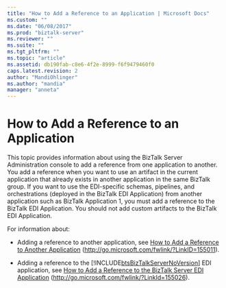 ```yaml
---
title: "How to Add a Reference to an Application | Microsoft Docs"
ms.custom: ""
ms.date: "06/08/2017"
ms.prod: "biztalk-server"
ms.reviewer: ""
ms.suite: ""
ms.tgt_pltfrm: ""
ms.topic: "article"
ms.assetid: db190fab-c8e6-4f2e-8999-f6f9479460f0
caps.latest.revision: 2
author: "MandiOhlinger"
ms.author: "mandia"
manager: "anneta"
---
```

# How to Add a Reference to an Application
This topic provides information about using the BizTalk Server Administration console to add a reference from one application to another. You add a reference when you want to use an artifact in the current application that already exists in another application in the same BizTalk group. If you want to use the EDI-specific schemas, pipelines, and orchestrations (deployed in the BizTalk EDI Application) from another application such as BizTalk Application 1, you must add a reference to the BizTalk EDI Application. You should not add custom artifacts to the BizTalk EDI Application.  
  
 For information about:  
  
-   Adding a reference to another application, see [How to Add a Reference to Another Application](http://go.microsoft.com/fwlink/?LinkID=155011) (http://go.microsoft.com/fwlink/?LinkID=155011).  
  
-   Adding a reference to the [!INCLUDE[btsBizTalkServerNoVersion](../includes/btsbiztalkservernoversion-md.md)] EDI application, see [How to Add a Reference to the BizTalk Server EDI Application](http://go.microsoft.com/fwlink/?LinkId=155026) (http://go.microsoft.com/fwlink/?LinkId=155026).